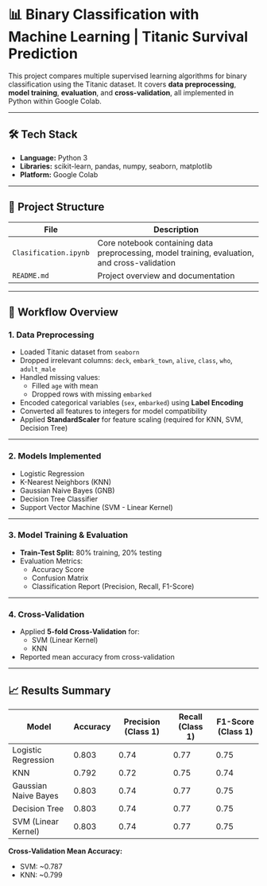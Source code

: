 # 📊 Binary Classification with Machine Learning | Titanic Survival Prediction

This project compares multiple supervised learning algorithms for binary classification using the Titanic dataset. It covers **data preprocessing**, **model training**, **evaluation**, and **cross-validation**, all implemented in Python within Google Colab.

--- 
 
## 🛠️ Tech Stack
- **Language:** Python 3
- **Libraries:** scikit-learn, pandas, numpy, seaborn, matplotlib  
- **Platform:** Google Colab  

---

## 📂 Project Structure
| File | Description |
|------|-------------|
| `Clasification.ipynb` | Core notebook containing data preprocessing, model training, evaluation, and cross-validation |
| `README.md` | Project overview and documentation |

---

## 🔄 Workflow Overview

### **1. Data Preprocessing**
- Loaded Titanic dataset from `seaborn`
- Dropped irrelevant columns: `deck`, `embark_town`, `alive`, `class`, `who`, `adult_male`
- Handled missing values:
  - Filled `age` with mean
  - Dropped rows with missing `embarked`
- Encoded categorical variables (`sex`, `embarked`) using **Label Encoding**
- Converted all features to integers for model compatibility
- Applied **StandardScaler** for feature scaling (required for KNN, SVM, Decision Tree)

---

### **2. Models Implemented**
- Logistic Regression  
- K-Nearest Neighbors (KNN)  
- Gaussian Naive Bayes (GNB)  
- Decision Tree Classifier  
- Support Vector Machine (SVM - Linear Kernel)  

---

### **3. Model Training & Evaluation**
- **Train-Test Split:** 80% training, 20% testing  
- Evaluation Metrics:
  - Accuracy Score
  - Confusion Matrix
  - Classification Report (Precision, Recall, F1-Score)

---

### **4. Cross-Validation**
- Applied **5-fold Cross-Validation** for:
  - SVM (Linear Kernel)
  - KNN
- Reported mean accuracy from cross-validation

---

## 📈 Results Summary

| Model                  | Accuracy | Precision (Class 1) | Recall (Class 1) | F1-Score (Class 1) |
|------------------------|----------|---------------------|------------------|--------------------|
| Logistic Regression    | 0.803    | 0.74                 | 0.77             | 0.75               |
| KNN                    | 0.792    | 0.72                 | 0.75             | 0.74               |
| Gaussian Naive Bayes   | 0.803    | 0.74                 | 0.77             | 0.75               |
| Decision Tree          | 0.803    | 0.74                 | 0.77             | 0.75               |
| SVM (Linear Kernel)    | 0.803    | 0.74                 | 0.77             | 0.75               |

**Cross-Validation Mean Accuracy:**
- SVM: ~0.787  
- KNN: ~0.799  




